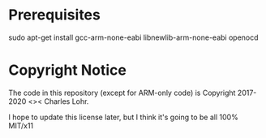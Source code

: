 # Prerequisites

sudo apt-get install gcc-arm-none-eabi libnewlib-arm-none-eabi openocd

# Copyright Notice

The code in this repository (except for ARM-only code) is Copyright 2017-2020 <>< Charles Lohr.

I hope to update this license later, but I think it's going to be all 100% MIT/x11

